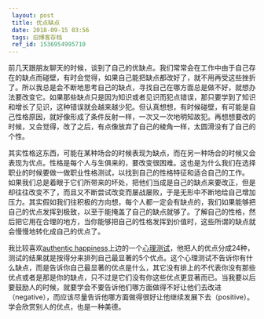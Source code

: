```yaml
---
 layout: post
 title: 优点缺点
 date: 2018-09-15 03:56
 tags: 旧博客存档
 ref_id: 1536954995710
---
```

前几天跟朋友聊天的时候，谈到了自己的优缺点。我们常常会在工作中由于自己存在的缺点而碰壁，有时会觉得，如果自己能把缺点都改好了，就不用再受这些挫折了。所以我总是会不断地思考自己的缺点，寻找自己在哪方面总是做不好，就想办法要改变它。如果那些缺点只是因为知识或者见识而犯点错误，那只要学到了知识和增长了见识，这种错误就会越来越少犯。但认真想想，有时候碰壁，有可能是自己性格原因，就好像形成了条件反射一样，一次又一次地明知故犯。再想想要改的时候，又会觉得，改了之后，有点像放弃了自己的棱角一样，太圆滑没有了自己的个性。

其实性格这东西，可能在某种场合的时候表现为缺点，而在另一种场合的时候又会表现为优点。性格是每个人与生俱来的，要改变很困难。这也是为什么我们在选择职业的时候要做一做职业性格测试，以找到自己的性格特征和适合自己的工作。
如果我们总是着眼于它们所带来的坏处，把他们当成是自己的缺点来要改正，但是却往往改变不了，而且又不断尝试改变而屡战屡败，于是无形中不断地给自己增加压力。其实假如我们往积极的方向想，每个人都一定会有缺点的，我们如果能够把自己的优点发挥到极致，以至于能掩盖了自己的缺点就够了。了解自己的性格，然后把它用在合理的地方，当你能够把自己的性格发挥到价值时，这些所谓的缺点就会慢慢地转化成自己的优点了。

我比较喜欢[authentic
happiness](http://www.authentichappiness.sas.upenn.edu/Default.aspx)上边的一个[心理测试](http://www.authentichappiness.sas.upenn.edu/tests/SameAnswers_t.aspx?id=310)，他把人的优点分成24种，测试的结果就是按得分来排列自己最显著的5个优点。这个心理测试不告诉你有什么缺点，而是告诉你自己最显著的优点是什么，其它没有排上的不代表你没有那些优点或者是那是你的缺点，只不过是它们没有你这些优点更显著而已。当我要以后要鼓励人的时候，就要学会不要告诉他们哪方面做得不好让他们去改进（negative），而应该尽量告诉他哪方面做得很好让他继续发展下去（positive）。学会欣赏别人的优点，也是一种美德。

